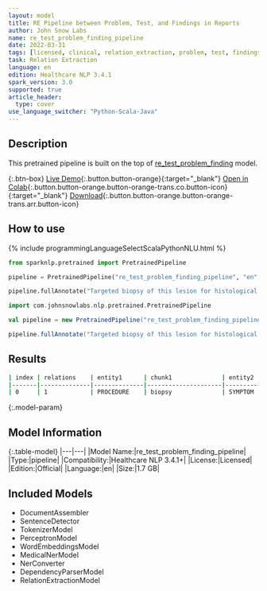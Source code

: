 ```yaml
---
layout: model
title: RE Pipeline between Problem, Test, and Findings in Reports
author: John Snow Labs
name: re_test_problem_finding_pipeline
date: 2022-03-31
tags: [licensed, clinical, relation_extraction, problem, test, findings, en]
task: Relation Extraction
language: en
edition: Healthcare NLP 3.4.1
spark_version: 3.0
supported: true
article_header:
  type: cover
use_language_switcher: "Python-Scala-Java"
---
```



## Description


This pretrained pipeline is built on the top of [re_test_problem_finding](https://nlp.johnsnowlabs.com/2021/04/19/re_test_problem_finding_en.html) model.


{:.btn-box}
[Live Demo](https://demo.johnsnowlabs.com/healthcare/RE_RADIOLOGY/){:.button.button-orange}{:target="_blank"}
[Open in Colab](https://colab.research.google.com/github/JohnSnowLabs/spark-nlp-workshop/blob/master/tutorials/streamlit_notebooks/healthcare/RE_RADIOLOGY.ipynb){:.button.button-orange.button-orange-trans.co.button-icon}{:target="_blank"}
[Download](https://s3.amazonaws.com/auxdata.johnsnowlabs.com/clinical/models/re_test_problem_finding_pipeline_en_3.4.1_3.0_1648733292407.zip){:.button.button-orange.button-orange-trans.arr.button-icon}


## How to use






<div class="tabs-box" markdown="1">
{% include programmingLanguageSelectScalaPythonNLU.html %}

```python
from sparknlp.pretrained import PretrainedPipeline

pipeline = PretrainedPipeline("re_test_problem_finding_pipeline", "en", "clinical/models")

pipeline.fullAnnotate("Targeted biopsy of this lesion for histological correlation should be considered.")
```
```scala
import com.johnsnowlabs.nlp.pretrained.PretrainedPipeline

val pipeline = new PretrainedPipeline("re_test_problem_finding_pipeline", "en", "clinical/models")

pipeline.fullAnnotate("Targeted biopsy of this lesion for histological correlation should be considered.")
```
</div>


## Results


```bash
| index | relations    | entity1      | chunk1              | entity2      |  chunk2 |
|-------|--------------|--------------|---------------------|--------------|---------|
| 0     | 1            | PROCEDURE    | biopsy              | SYMPTOM      |  lesion | 
```


{:.model-param}
## Model Information


{:.table-model}
|---|---|
|Model Name:|re_test_problem_finding_pipeline|
|Type:|pipeline|
|Compatibility:|Healthcare NLP 3.4.1+|
|License:|Licensed|
|Edition:|Official|
|Language:|en|
|Size:|1.7 GB|


## Included Models


- DocumentAssembler
- SentenceDetector
- TokenizerModel
- PerceptronModel
- WordEmbeddingsModel
- MedicalNerModel
- NerConverter
- DependencyParserModel
- RelationExtractionModel
<!--stackedit_data:
eyJoaXN0b3J5IjpbLTY2ODIwNTI0NiwtMzk5NjI4NzU4LC0xOT
gzOTYyMDM3XX0=
-->